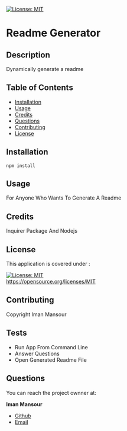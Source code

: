 
[![License: MIT](https://img.shields.io/badge/License-MIT-yellow.svg)](https://opensource.org/licenses/MIT)


# Readme Generator

## Description

Dynamically generate a readme

## Table of Contents
* [Installation](#installation)
* [Usage](#usage)
* [Credits](#credits)
* [Questions](#questions)
* [Contributing](#contributing)
* [License](#license)


## Installation

```npm install```

## Usage
For Anyone Who Wants To Generate A Readme

## Credits

Inquirer Package And Nodejs

## License 
This application is covered under :

[![License: MIT](https://img.shields.io/badge/License-MIT-yellow.svg)](https://opensource.org/licenses/MIT)<br>https://opensource.org/licenses/MIT 



## Contributing

Copyright Iman Mansour

## Tests

* Run App From Command Line
* Answer Questions
* Open Generated Readme File


## Questions

You can reach the project ownner at: 

**Iman Mansour**

 
* [Github](https://github.com/imanmansour86)
* [Email](mailto:imanmansour86@gmail.com)



